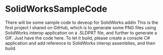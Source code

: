 # SolidWorksSampleCode
There will be some sample code to deveop for SolidWorks addin
This is the first project I shared on GitHub, which is to generate some PNG files using SolidWorks interop application on a .SLDPRT file, and further to generate a GIF.
Just have the code here. To let it build, please create a console C# application and add reference to SolidWorks interop assemblies, and then build.
